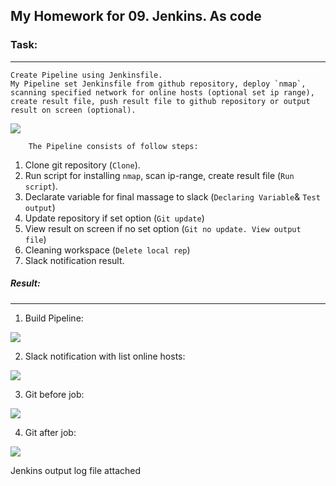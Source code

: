 ## My Homework for 09. Jenkins. As code

### Task:
------
	Create Pipeline using Jenkinsfile. 
	My Pipeline set Jenkinsfile from github repository, deploy `nmap`, scanning specified network for online hosts (optional set ip range), create result file, push result file to github repository or output result on screen (optional).
![](https://github.com/iggysav/sa.it-academy.by/blob/m-sa2-06-19/isavastsiuk/10.Jen.Homework/Pics/start.JPG)


        The Pipeline consists of follow steps:

  1. Clone git repository (`Clone`).
  2. Run script for installing `nmap`, scan ip-range, create result file  (`Run script`).
  3. Declarate variable for final massage to slack (`Declaring Variable`& `Test output`)
  4. Update repository if set option (`Git update`)
  5. View result on screen if no set option (`Git no update. View output file`)
  6. Cleaning workspace (`Delete local rep`)
  7. Slack notification result.



##### Result:
------
1. Build Pipeline:

![](https://github.com/iggysav/sa.it-academy.by/blob/m-sa2-06-19/isavastsiuk/10.Jen.Homework/Pics/result_pipe.JPG)


2. Slack notification with list online hosts:

![](https://github.com/iggysav/sa.it-academy.by/blob/m-sa2-06-19/isavastsiuk/10.Jen.Homework/Pics/result_slack.JPG)

3. Git before job:

![](https://github.com/iggysav/sa.it-academy.by/blob/m-sa2-06-19/isavastsiuk/10.Jen.Homework/Pics/start_git.JPG)

4. Git after job:

![](https://github.com/iggysav/sa.it-academy.by/blob/m-sa2-06-19/isavastsiuk/10.Jen.Homework/Pics/finish_git.JPG)


Jenkins output log file attached

